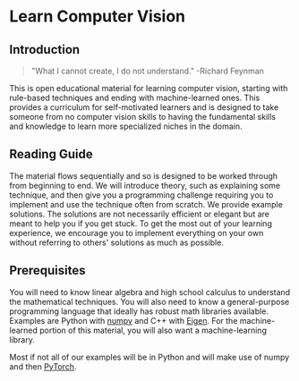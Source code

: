 # Learn Computer Vision

## Introduction

> "What I cannot create, I do not understand." -Richard Feynman

This is open educational material for learning computer vision, starting with
rule-based techniques and ending with machine-learned ones. This provides a
curriculum for self-motivated learners and is designed to take someone from no
computer vision skills to having the fundamental skills and knowledge to learn
more specialized niches in the domain.

## Reading Guide

The material flows sequentially and so is designed to be worked through from
beginning to end. We will introduce theory, such as explaining some technique,
and then give you a programming challenge requiring you to implement and use the
technique often from scratch. We provide example solutions. The solutions are
not necessarily efficient or elegant but are meant to help you if you get stuck.
To get the most out of your learning experience, we encourage you to implement
everything on your own without referring to others' solutions as much as
possible.

## Prerequisites

You will need to know linear algebra and high school calculus to understand the
mathematical techniques. You will also need to know a general-purpose
programming language that ideally has robust math libraries available. Examples
are Python with [numpy](https://numpy.org/) and C++ with
[Eigen](https://eigen.tuxfamily.org/index.php?title=Main_Page). For the
machine-learned portion of this material, you will also want a machine-learning
library.

Most if not all of our examples will be in Python and will make use of numpy and
then [PyTorch](https://pytorch.org/).
